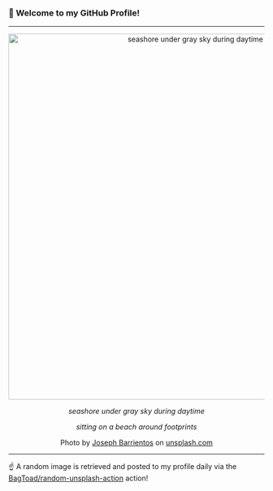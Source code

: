 ### 👋 Welcome to my GitHub Profile!

----

<div align="center">
  <img width="720" src="https://images.unsplash.com/photo-1422405153578-4bd676b19036?crop=entropy&cs=tinysrgb&fit=max&fm=jpg&ixid=M3w1NTI0OTR8MHwxfHJhbmRvbXx8fHx8fHx8fDE3MTExNzQyOTl8&ixlib=rb-4.0.3&q=80&w=1080" alt="seashore under gray sky during daytime">
  
  <em>seashore under gray sky during daytime</em>
  
  <em>sitting on a beach around footprints</em>
  
  Photo by [Joseph Barrientos](http://dribbble.com/jbcreate) on [unsplash.com](https://unsplash.com/)
</div>

----

☝️ A random image is retrieved and posted to my profile daily via the [BagToad/random-unsplash-action](https://github.com/BagToad/random-unsplash-action) action!
